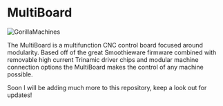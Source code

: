# MultiBoard

![GorillaMachines](https://raw.githubusercontent.com/GorillaMachines/MultiBoard/blob/master/Images/Control%20Board.png)


The MultiBoard is a multifunction CNC control board focused around modularity. Based off of the great Smoothieware firmware combined with
removable high current Trinamic driver chips and modular machine connection options the MultiBoard makes the control of any machine possible. 

Soon I will be adding much more to this repository, keep a look out for updates! 
